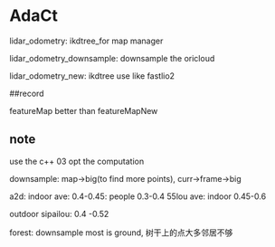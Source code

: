 # AdaCt
lidar_odometry: ikdtree_for map manager 

lidar_odometry_downsample: downsample the oricloud

lidar_odometry_new: ikdtree use like fastlio2


##record

featureMap better than  featureMapNew


## note
use the c++ 03  opt the computation

downsample: map->big(to find more points), curr->frame->big


a2d:
indoor ave: 0.4-0.45: people  0.3-0.4
55lou ave:  indoor 0.45-0.6

outdoor sipailou: 0.4 -0.52

forest: downsample most is ground, 树干上的点大多邻居不够

